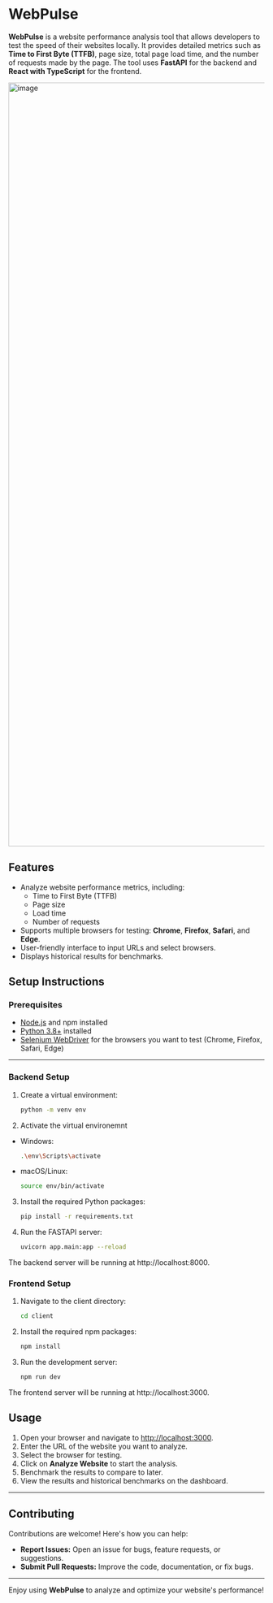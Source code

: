 # WebPulse

**WebPulse** is a website performance analysis tool that allows developers to test the speed of their websites locally. It provides detailed metrics such as **Time to First Byte (TTFB)**, page size, total page load time, and the number of requests made by the page. The tool uses **FastAPI** for the backend and **React with TypeScript** for the frontend.

<img width="1504" alt="image" src="https://github.com/user-attachments/assets/82130b7d-643f-4899-a2c9-4a824ab635e9" />


## Features

- Analyze website performance metrics, including:
  - Time to First Byte (TTFB)
  - Page size
  - Load time
  - Number of requests
- Supports multiple browsers for testing: **Chrome**, **Firefox**, **Safari**, and **Edge**.
- User-friendly interface to input URLs and select browsers.
- Displays historical results for benchmarks.

## Setup Instructions

### Prerequisites

- [Node.js](https://nodejs.org/) and npm installed
- [Python 3.8+](https://www.python.org/downloads/) installed
- [Selenium WebDriver](https://www.selenium.dev/documentation/webdriver/getting_started/) for the browsers you want to test (Chrome, Firefox, Safari, Edge)

---

### Backend Setup

1. Create a virtual environment:
   ```bash
   python -m venv env
   
2. Activate the virtual environemnt
  - Windows:
    ```bash
    .\env\Scripts\activate
  - macOS/Linux:
    ```bash
    source env/bin/activate
    
3. Install the required Python packages:
   ```bash
   pip install -r requirements.txt

4. Run the FASTAPI server:
   ```bash
   uvicorn app.main:app --reload
   
The backend server will be running at http://localhost:8000.

### Frontend Setup

1. Navigate to the client directory:
   ```bash
   cd client
   
2. Install the required npm packages:
   ```bash
   npm install

3. Run the development server:
   ```bash
   npm run dev

The frontend server will be running at http://localhost:3000.

## Usage

1. Open your browser and navigate to [http://localhost:3000](http://localhost:3000).
2. Enter the URL of the website you want to analyze.
3. Select the browser for testing.
4. Click on **Analyze Website** to start the analysis.
5. Benchmark the results to compare to later.
6. View the results and historical benchmarks on the dashboard.

---

## Contributing

Contributions are welcome! Here's how you can help:

- **Report Issues:** Open an issue for bugs, feature requests, or suggestions.
- **Submit Pull Requests:** Improve the code, documentation, or fix bugs.

---

Enjoy using **WebPulse** to analyze and optimize your website's performance!





